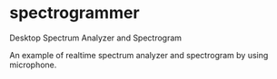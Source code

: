 # spectrogrammer
Desktop Spectrum Analyzer and Spectrogram

An example of realtime spectrum analyzer and spectrogram by using microphone.
